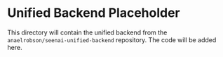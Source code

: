 # Unified Backend Placeholder

This directory will contain the unified backend from the `anaelrobson/seenai-unified-backend` repository. The code will be added here.
